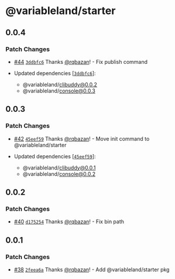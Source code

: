 # @variableland/starter

## 0.0.4

### Patch Changes

- [#44](https://github.com/variableland/dx/pull/44) [`3ddbfc6`](https://github.com/variableland/dx/commit/3ddbfc690862a8a536d8238fea2689862123a1b4) Thanks [@rqbazan](https://github.com/rqbazan)! - Fix publish command

- Updated dependencies [[`3ddbfc6`](https://github.com/variableland/dx/commit/3ddbfc690862a8a536d8238fea2689862123a1b4)]:
  - @variableland/clibuddy@0.0.2
  - @variableland/console@0.0.3

## 0.0.3

### Patch Changes

- [#42](https://github.com/variableland/dx/pull/42) [`45eef59`](https://github.com/variableland/dx/commit/45eef5998c92a8635bdfb09a9a6bc1e6d87dfffd) Thanks [@rqbazan](https://github.com/rqbazan)! - Move init command to @variableland/starter

- Updated dependencies [[`45eef59`](https://github.com/variableland/dx/commit/45eef5998c92a8635bdfb09a9a6bc1e6d87dfffd)]:
  - @variableland/clibuddy@0.0.1
  - @variableland/console@0.0.2

## 0.0.2

### Patch Changes

- [#40](https://github.com/variableland/dx/pull/40) [`d175254`](https://github.com/variableland/dx/commit/d17525490df7651ad46a1fc276d86fbbd7728c32) Thanks [@rqbazan](https://github.com/rqbazan)! - Fix bin path

## 0.0.1

### Patch Changes

- [#38](https://github.com/variableland/dx/pull/38) [`2feea6a`](https://github.com/variableland/dx/commit/2feea6aa3405b07ab840813d1d97468d7afbb1b7) Thanks [@rqbazan](https://github.com/rqbazan)! - Add @variableland/starter pkg
